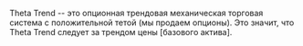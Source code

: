 Theta Trend -- это опционная трендовая механическая торговая система с положительной тетой (мы продаем опционы). Это значит, что Theta Trend следует за трендом цены [базового актива].
